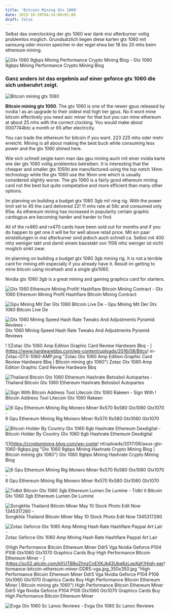 ```yaml
---
title: 'Bitcoin Mining Gtx 1060'
date: 2019-10-20T04:24:00+01:00
draft: false
---
```


Selbst das overclocking der gtx 1060 war dank msi afterburner vollig problemlos moglich. Grundsatzlich liegen diese karten gtx 1060 mit samsung oder micron speicher in der regel etwa bei 18 bis 20 mhs beim ethereum mining.

![Gtx 1060 9gbps Mining Performance Crypto Mining Blog - ](https://cryptomining-blog.com/wp-content/uploads/2017/06/gtx-1060-9gbps-eth.jpg "Gtx 1060 9gbps Mining Performance Crypto Mining Blog | Bitcoin mining gtx 1060") Gtx 1060 9gbps Mining Performance Crypto Mining Blog

### Ganz anders ist das ergebnis auf einer geforce gtx 1060 die sich unberuhrt zeigt.

![Bitcoin mining gtx 1060](https://www.pyramidreviews.com/wp-content/uploads/2017/08/gpu-ethereum-mining-rig-results-profit.jpg "Bitcoin mining gtx 1060")

**Bitcoin mining gtx 1060**. The gtx 1060 is one of the newer gpus released by nvidia ! as an upgrade to their oldest mid high tier gpus. No it wont mine bitcoin effectively you need asic miner for that but you can mine ethereum at about 25 mhs with the correct clocking. You would make about 0007744btc a month or 65 after electricity.

You can trade the ethereum for bitcoin if you want. 223 225 mhs oder mehr erreicht. Mining is all about making the best buck while consuming less power and the gtx 1060 shined here.

Wie sich schnell zeigte kann man das gpu mining auch mit einer nvidia karte wie der gtx 1060 vollig problemlos betreiben. It is interesting that the cheaper and smaller gtx 1050ti are manufactured using the top notch 14nm technology while the gtx 1060 use the 16nm one which is usually considered slightly worse. The gtx 1060 is a fairly good ethereum mining card not the best but quite competative and more efficient than many other options.

Im planning on building a budget gtx 1060 3gb mi! ning rig. With the power limit set to 45 the card delivered 22! 11 mhs rate at 58c and consumed only 65w. As ethereum mining has increased in popularity certain graphic cardsgpus are becoming harder and harder to find.

All of the rx460 and rx470 cards have been sold out for months and if you do happen to get one it will be for well above retail price. Mit ein paar einstellungen in msi afterburner sind jedoch auch schnell ca. Selbst mit 400 mhz weniger takt und damit einem basistakt von 1106 mhz weniger ist nicht moglich sinkt zwar.

Im planning on building a budget gtx 1060 3gb mining rig. It is not a terrible card for mining eth especially if you already have it. Result im getting to mine bitcoin using nicehash and a single gtx1060.

Nvidia gtx 1060 3gb is a great mining and gaming graphics card for starters.

![Gtx 1060 Ethereum Mining Profit!    Hashflare Bitcoin Mining Contract - ](https://i.ytimg.com/vi/UMh9edsABhk/maxresdefault.jpg "Gtx 1060 Ethereum Mining Profit Hashflare Bitcoin Mining Contract | Bitcoin mining gtx 1060") Gtx 1060 Ethereum Mining Profit Hashflare Bitcoin Mining Contract

![Gpu Mining Mit Der Gtx 1060 Bitcoin Live De - ](https://bitcoin-live.de/wp-content/uploads/2017/06/gtx-1060-eth-mining-gpu.jpg "Gpu Mining Mit Der Gtx 1060 Bitcoin Live De | Bitcoin mining gtx 1060") Gpu Mining Mit Der Gtx 1060 Bitcoin Live De

![Gtx 1060 Mining Speed Hash Rate Tweaks And Adjustments Pyramid Reviews - ](https://www.pyramidreviews.com/wp-content/uploads/2017/08/evga-gtx-1060-overclock-settings-ethereum-mining.png "Gtx 1060 Mining Speed Hash Rate Tweaks And Adjustments Pyramid Reviews | Bitcoin mining gtx 1060") Gtx 1060 Mining Speed Hash Rate Tweaks And Adjustments Pyramid Reviews

! ![Zotac Gtx 1060 Amp Edition Graphic Card Review Hardware Bbq - ](https://www.hardwarebbq.com/wp-content/uploads/2016/08/Bitco!   in-Zotac-GTX-1060-AMP.png "Zotac Gtx 1060 Amp Edition Graphic Card Review Hardware Bbq | Bitcoin mining gtx 1060") Zotac Gtx 1060 Amp Edition Graphic Card Review Hardware Bbq

![Thailand Bitcoin Gtx 1060 Ethereum Hashrate Betosbol Autopartes - ](https://i0.wp.com/1stminingrig.com/wp-content/uploads/2018/03/MSI-GTX-1060-6GB-Gaming-X-Ethereum-Dual-Mining-Decred-Hashrate.png "Thailand Bitcoin Gtx 1060 Ethereum Hashrate Betosbol Autopartes | Bitcoin mining gtx 1060") Thailand Bitcoin Gtx 1060 Ethereum Hashrate Betosbol Autopartes

![Sign With Bitcoin Address Tool Litecoin Gtx 1060 Rakeen - ](https://i.ytimg.com/vi/9g1bpceSRdc/hqdefault.jpg "Sign With Bitcoin Address Tool Litecoin Gtx 1060 Rakeen | Bitcoin mining gtx 1060") Sign With ! Bitcoin Address Tool Litecoin Gtx 1060 Rakeen

![6 Gpu Ethereum Mining Rig Monero Miner Rx570 Rx580 Gtx1060 Gtx1070 - ](http://gpuminingequipmentonline.com/img/6-Gpu-Ethereum-Mining-Rig-Monero-Miner-Rx570-Rx580-Gtx1060-Gtx1070-1080-Bitcoin-01-izps.jpg "6 Gpu Ethereum Mining Rig Monero Miner Rx570 Rx580 Gtx1060 Gtx1070 | Bitcoin mining gtx 1060") 6 Gpu Ethereum Mining Rig Monero Miner Rx570 Rx580 Gtx1060 Gtx1070

![Bitcoin Holder By Country Gtx 1060 6gb Hashrate Ethereum Dexdigital - ](https://sc01.alicdn.com/kf/HTB1yruKakfb_uJkSmRyq6zWxVXat/Gaminng-Mining-Graphic-Card-NVIDIA-Geforce-GTX1060.jpg "Bitcoin Holder By Country Gtx 1060 6gb Hashrate Ethereum Dexdigital | Bitcoin mining gtx 1060") Bitcoin Holder By Country Gtx 1060 6gb Hashrate Ethereum Dexdigital

![](https://cryptomining-blog.com/wp-conte!   nt/uploads/2017/06/asus-gtx-1060-9gbps.jpg "Gtx 1060 9gbps Mining Hashrate Crypto Mining Blog | Bitcoin mining gtx 1060") Gtx 1060 9gbps Mining Hashrate Crypto Mining Blog

![6 Gpu Ethereum Mining Rig Monero Miner Rx570 Rx580 Gtx1060 Gtx1070 - ](http://gpuminingequipmentonline.com/img/6-Gpu-Ethereum-Mining-Rig-Monero-Miner-Rx570-Rx580-Gtx1060-Gtx1070-1080-Bitcoin-03-mfk.jpg "6 Gpu Ethereum Mining Rig Monero Miner Rx570 Rx580 Gtx1060 Gtx1070 | Bitcoin mining gtx 1060") 6 Gpu Ethereum Mining Rig Monero Miner Rx570 Rx580 Gtx1060 Gtx1070

![Tidbit Bitcoin Gtx 1060 3gb Ethereum Lumen De Lumine - ](https://4.bp.blogspot.com/-FnS2Wv00mZg/WQlJiZinFvI/AAAAAAAAK9o/LLSzXxinMO0dEQ9q_tO9UMvIVD0bmmpIACEw/s1600/Zotac+GTX+1060+3GB+Mini.jpg "Tidbit Bitcoin Gtx 1060 3gb Ethereum Lumen De Lumine | Bitcoin mining gtx 1060") Tidb! it Bitcoin Gtx 1060 3gb Ethereum Lumen De Lumine

![Songkhla Thailand Bitcoin Miner May 10 Stock Photo Edit Now 1345317260 - ](https://image.shutterstock.com/image-photo/songkhla-thailand-bitcoin-miner-may-600w-1345317260.jpg "Songkhla Thailand Bitcoin Miner May 10 Stock Photo Edit Now 1345317260 | Bitcoin mining gtx 1060") Songkhla Thailand Bitcoin Miner May 10 Stock Photo Edit Now 1345317260

![Zotac Geforce Gtx 1060 Amp Mining Hash Rate Hashflare Paypal Art Lair - ](https://i2.wp.com/i.ebayimg.com/images/g/uo8AAOSwhQtaomYp/s-l1600.jpg?w\u003d660\u0026ssl\u003d1 "Zotac Geforce Gtx 1060 Amp Mining Hash Rate Hashflare Paypal Art Lair | Bitcoin mining gtx 1060") Zotac Geforce Gtx 1060 Amp Mining Hash Rate Hashflare Paypal Art Lair

![High Performance Bitcoin Ethereum Miner Ddr5 Vga Nvidia Geforce P104 P106 Gtx1060 Gtx1070 Graphics Cards Buy High Performance Bitcoin Ethereum Miner - ](https://sc02.alicdn.com/kf/UTB8oZhnzCnEXKJk43Ubq6zLppXaY/High-per!   formance-bitcoin-ethereum-miner-DDR5-vga.jpg_350x350.jpg "High Performance Bitcoin Ethereum Miner Ddr5 Vga Nvidia Geforce P104 P106 Gtx1060 Gtx1070 Graphics Cards Buy High Performance Bitcoin Ethereum Miner | Bitcoin mining gtx 1060") High Performance Bitcoin Ethereum Miner Ddr5 Vga Nvidia Geforce P104 P106 Gtx1060 Gtx1070 Graphics Cards Buy High Performance Bitcoin Ethereum Miner

![Evga Gtx 1060 Sc Lanoc Reviews - ](https://lanoc.org/images/reviews/2016/evga_gtx_1060_sc/graph24.png "Evga Gtx 1060 Sc Lanoc Reviews | Bitcoin mining gtx 1060") Evga Gtx 1060 Sc Lanoc Reviews